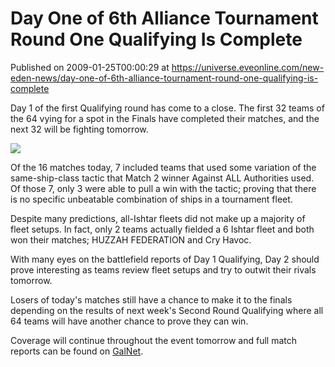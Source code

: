 # Day One of 6th Alliance Tournament Round One Qualifying Is Complete
Published on 2009-01-25T00:00:29 at https://universe.eveonline.com/new-eden-news/day-one-of-6th-alliance-tournament-round-one-qualifying-is-complete

Day 1 of the first Qualifying round has come to a close. The first 32 teams of the 64 vying for a spot in the Finals have completed their matches, and the next 32 will be fighting tomorrow.

[![](http://www.eve-ic.net/media/articles/2705/d1m3-4thumb.png)](http://www.eve-ic.net/media/igbd/igbd.php?faction=ic&url=http%3A%2F%2Fwww.eve-ic.net%2Fmedia%2Farticles%2F2705%2Fd1m3-4.png)

Of the 16 matches today, 7 included teams that used some variation of the same-ship-class tactic that Match 2 winner Against ALL Authorities used. Of those 7, only 3 were able to pull a win with the tactic; proving that there is no specific unbeatable combination of ships in a tournament fleet.

Despite many predictions, all-Ishtar fleets did not make up a majority of fleet setups. In fact, only 2 teams actually fielded a 6 Ishtar fleet and both won their matches; HUZZAH FEDERATION and Cry Havoc.

With many eyes on the battlefield reports of Day 1 Qualifying, Day 2 should prove interesting as teams review fleet setups and try to outwit their rivals tomorrow.

Losers of today's matches still have a chance to make it to the finals depending on the results of next week's Second Round Qualifying where all 64 teams will have another chance to prove they can win.

Coverage will continue throughout the event tomorrow and full match reports can be found on [GalNet](http://myeve.eve-online.com/ingameboard.asp?a=topic&threadID=981389 "Galnet").
